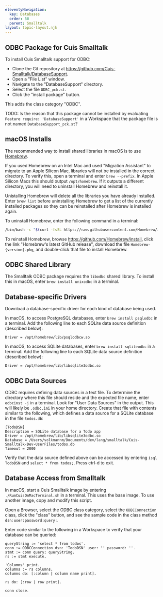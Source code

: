 ```yaml
---
eleventyNavigation:
  key: Databases
  order: 50
  parent: Smalltalk
layout: topic-layout.njk
---
```


## ODBC Package for Cuis Smalltalk

To install Cuis Smalltalk support for ODBC:

- Clone the Git repository at https://github.com/Cuis-Smalltalk/DatabaseSupport.
- Open a "File List" window.
- Navigate to the "DatabaseSupport" directory.
- Select the file `ODBC_pck.st`.
- Click the "install package" button.

This adds the class category "ODBC".

TODO: Is the reason that this package cannot be installed by evaluating
`Feature require: 'DatabaseSupport'` in a Workspace
that the package file is not named `DatabaseSupport_pck.st`?

## macOS Installs

The recommended way to install shared libraries in macOS is to
use <a href="https://brew.sh" target="_blank">Homebrew</a>.

If you used Homebrew on an Intel Mac and
used "Migration Assistant" to migrate to an Apple Silicon Mac,
libraries will not be installed in the correct directory.
To verify this, open a terminal and enter `brew --prefix`.
In Apple Silicon Macs this should output `/opt/homebrew`.
If it outputs a different directory, you will need to
uninstall Homebrew and reinstall it.

Unistalling Homebrew will delete all the libraries you have already installed.
Enter `brew list` before uninstalling Homebrew
to get a list of the currently installed packages
so they can be reinstalled after Homebrew is installed again.

To uninstall Homebrew, enter the following command in a terminal:

```bash
/bin/bash -c "$(curl -fsSL https://raw.githubusercontent.com/Homebrew/install/HEAD/uninstall.sh)"
```

To reinstall Homebrew, browse https://github.com/Homebrew/install,
click the link "Homebrew's latest GitHub release",
download the file `Homebrew-{version}.pkg`,
and double-click that file to install Homebrew.

## ODBC Shared Library

The Smalltalk ODBC package requires the `libodbc` shared library.
To install this in macOS, enter `brew install unixodbc` in a terminal.

## Database-specific Drivers

Download a database-specific driver for each kind of database being used.

In macOS, to access PostgreSQL databases,
enter `brew install psqlodbc` in a terminal.
Add the following line to each SQLite data source definition
(described below):

```text
Driver = /opt/homebrew/lib/psqlodbcw.so
```

In macOS, to access SQLite databases,
enter `brew install sqliteodbc` in a terminal.
Add the following line to each SQLite data source definition
(described below):

```text
Driver = /opt/homebrew/lib/libsqlite3odbc.so
```

## ODBC Data Sources

ODBC requires defining data sources in a text file.
To determine the directory where this file should reside
and the expected file name, enter `odbcinst -j` in a terminal.
Look for "User Data Sources" in the output.
This will likely be `.odbc.ini` in your home directory.
Create that file with contents similar to the following,
which defines a data source for a SQLite database in the file `todos.db`:

```text
[TodoDSN]
Description = SQLite database for a Todo app
Driver = /opt/homebrew/lib/libsqlite3odbc.so
Database = /Users/volkmannm/Documents/dev/lang/smalltalk/Cuis-Smalltalk-Dev-UserFiles/todos.db
Timeout = 2000
```

Verify that the data source defined above can be accessed
by entering `isql TodoDSN` and `select * from todos;`.
Press ctrl-d to exit.

## Database Access from Smalltalk

In macOS, start a Cuis Smalltalk image by entering
`./RunCuisOnMacTerminal.sh` in a terminal.
This uses the base image.
To use another image, copy and modify this script.

Open a Browser, select the ODBC class category,
select the `ODBCConnection` class, click the "class" button,
and see the sample code in the class method `dsn:user:password:query:`.

Enter code similar to the following in a Workspace
to verify that your database can be queried:

```smalltalk
queryString := 'select * from todos'.
conn := ODBCConnection dsn: 'TodoDSN' user: '' password: ''.
stmt := conn query: queryString.
rs := stmt execute.

'Columns' print.
columns := rs columns.
columns do: [:column | column name print].

rs do: [:row | row print].

conn close.
```
